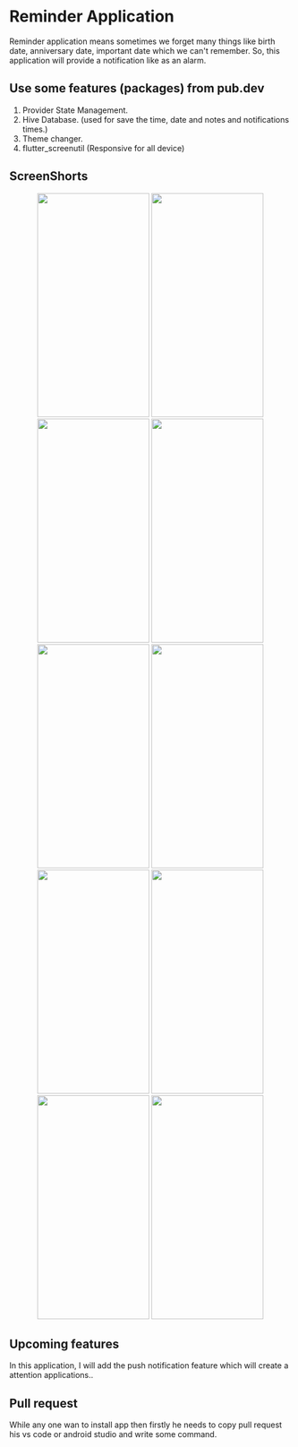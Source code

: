 # Reminder Application

Reminder application means sometimes we forget many things like birth date, anniversary date, important date which we can't remember. So, this application will provide a notification like as an alarm.

## Use some features (packages) from pub.dev

1. Provider State Management.
2. Hive Database. (used for save the time, date and notes and notifications times.)
3. Theme changer.
5. flutter_screenutil (Responsive for all device)

## ScreenShorts 
<p align= "center">
<img src = "https://github.com/RakibullHasanOvi/RemainderApp/assets/63429557/1505251f-daa6-469a-b510-8d40c1426f61.png" width = "200" height ="400"/>
<img src = "https://github.com/RakibullHasanOvi/RemainderApp/assets/63429557/fe1abfaf-dd0c-4bbb-aa87-03e57e5f9ecb.png" width = "200" height ="400"/>
<img src = "https://github.com/RakibullHasanOvi/RemainderApp/assets/63429557/ae5ff7bf-5545-45a4-9693-eb8dd74d83d1.png" width = "200" height ="400"/>
<img src = "https://github.com/RakibullHasanOvi/RemainderApp/assets/63429557/2728cb1b-7e5c-43c6-9888-d426d5b7f5ed.png" width = "200" height ="400"/>
<img src = "https://github.com/RakibullHasanOvi/RemainderApp/assets/63429557/78575f51-45ef-4bce-9f1e-a7dadc371fbb.png" width = "200" height ="400"/>
<img src = "https://github.com/RakibullHasanOvi/RemainderApp/assets/63429557/b04bb96e-e5dd-4aae-87e7-056138628865.png" width = "200" height ="400"/>
<img src = "https://github.com/RakibullHasanOvi/RemainderApp/assets/63429557/5024a954-808f-4062-b50a-b479b91fc281.png" width = "200" height ="400"/>
<img src = "https://github.com/RakibullHasanOvi/RemainderApp/assets/63429557/4a9ee59b-8c48-43ee-83a7-111755390707.png" width = "200" height ="400"/>
<img src = "https://github.com/RakibullHasanOvi/RemainderApp/assets/63429557/c46cd70b-0f15-4a0c-bc9e-4500ab9bc3ce.png" width = "200" height ="400"/>
<img src = "https://github.com/RakibullHasanOvi/RemainderApp/assets/63429557/5081d9a6-473f-4773-898c-dac95cda93a2.png" width = "200" height ="400"/>
</p>

## Upcoming features

In this application, I will add the push notification feature which will create a attention applications..

## Pull request

While any one wan to install app then firstly he needs to copy pull request his vs code or android studio and write some command.

 
